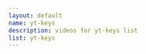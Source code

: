 ```yaml
--- 
layout: default
name: yt-keys
description: videos for yt-keys list
list: yt-keys
---
```


<div class="player">
<div id="player"><!-- "https://www.youtube.com/watch?v={{site.data.lists[page.list][0]}}" --></div>
</div>

